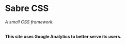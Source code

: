 # Sabre CSS 
###### A small CSS framework. 

**This site uses Google Analytics to better serve its users.**